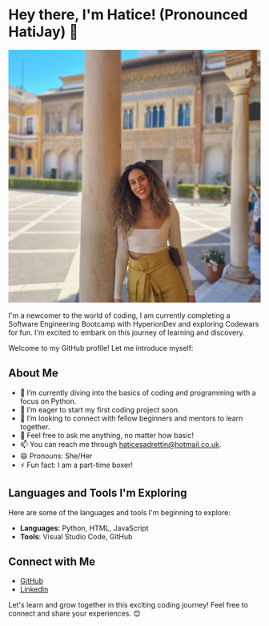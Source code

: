 # Hey there, I'm Hatice! (Pronounced HatiJay) 👋

![Profile Image](Hatice.jpeg)

I'm a newcomer to the world of coding, I am currently completing a Software Engineering Bootcamp with HyperionDev and exploring Codewars for fun. I'm excited to embark on this journey of learning and discovery. 


Welcome to my GitHub profile! Let me introduce myself:

## About Me

- 🌱 I’m currently diving into the basics of coding and programming with a focus on Python.
- 🔭 I’m eager to start my first coding project soon.
- 👯 I’m looking to connect with fellow beginners and mentors to learn together.
- 💬 Feel free to ask me anything, no matter how basic!
- 📫 You can reach me through [haticesadrettin@hotmail.co.uk](mailto:haticesadrettin@hotmail.co.uk).
- 😄 Pronouns: She/Her
- ⚡ Fun fact: I am a part-time boxer!

## Languages and Tools I'm Exploring

Here are some of the languages and tools I'm beginning to explore:

- **Languages**: Python, HTML, JavaScript
- **Tools**: Visual Studio Code, GitHub

## Connect with Me

- [GitHub](https://github.com/HatiJay)
- [LinkedIn](https://www.linkedin.com/in/hatice-sadrettin-03568ba5/)

Let's learn and grow together in this exciting coding journey! Feel free to connect and share your experiences. 😊
